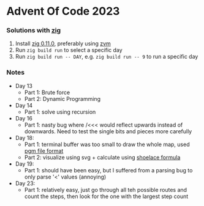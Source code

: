 # Advent Of Code 2023
### Solutions with [zig](https://ziglang.org/)

1. Install [zig 0.11.0](https://ziglang.org/), preferably using
   [zvm](https://github.com/tristanisham/zvm)
2. Run `zig build run` to select a specific day
3. Run `zig build run -- DAY`, e.g. `zig build run -- 9` to run a specific day 


### Notes

- Day 13
  - Part 1: Brute force
  - Part 2: Dynamic Programming
- Day 14
  - Part 1: solve using recursion
- Day 16
  - Part 1: nasty bug where /<<< would reflect upwards instead of downwards.
    Need to test the single bits and pieces more carefully
- Day 18:
  - Part 1: terminal buffer was too small to draw the whole map, used [pgm file format](https://de.wikipedia.org/wiki/Portable_Anymap#Kopfdaten)
  - Part 2: visualize using svg + calculate using [shoelace formula](https://en.wikipedia.org/wiki/Shoelace_formula)
- Day 19:
  - Part 1: should have been easy, but I suffered from a parsing bug to only
    parse '<' values (annoying)
- Day 23:
  - Part 1: relatively easy, just go through all teh possible routes and count
    the steps, then look for the one with the largest step count
